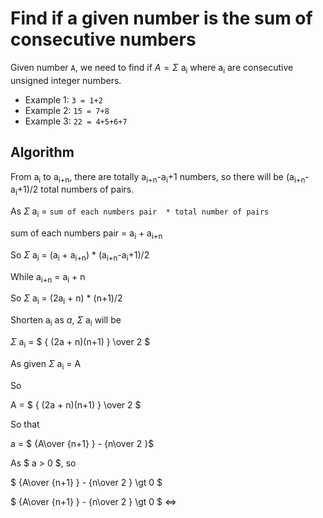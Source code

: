 # Find if a given number is the sum of consecutive numbers

Given number ``A``, we need to find if $A=\Sigma$ a<sub>i</sub> where a<sub>i</sub> are consecutive unsigned integer numbers.

* Example 1: ``3 = 1+2``
* Example 2: ``15 = 7+8``
* Example 3: ``22 = 4+5+6+7``

## Algorithm

From  a<sub>i</sub> to  a<sub>i+n</sub>, there are totally a<sub>i+n</sub>-a<sub>i</sub>+1 numbers, so there will be (a<sub>i+n</sub>-a<sub>i</sub>+1)/2 total numbers of pairs. 

As $\Sigma$ a<sub>i</sub> = ``sum of each numbers pair  * total number of pairs``

sum of each numbers pair = a<sub>i</sub> + a<sub>i+n</sub>

So $\Sigma$ a<sub>i</sub> = (a<sub>i</sub> + a<sub>i+n</sub>) * (a<sub>i+n</sub>-a<sub>i</sub>+1)/2

While a<sub>i+n</sub> = a<sub>i</sub> + n

So $\Sigma$ a<sub>i</sub> = (2a<sub>i</sub> + n) * (n+1)/2

Shorten a<sub>i</sub> as $a$, $\Sigma$ a<sub>i</sub> will be

$\Sigma$ a<sub>i</sub> = $ { (2a + n)(n+1) } \over 2 $

As given $\Sigma$ a<sub>i</sub> = A

So 

A = $ { (2a + n)(n+1) } \over 2 $

So that

a = $ {A\over {n+1} } - {n\over 2 }$

As $ a > 0 $, so

$ {A\over {n+1} } - {n\over 2 } \gt 0 $

$ {A\over {n+1} } - {n\over 2 } \gt 0 $ ⇔
